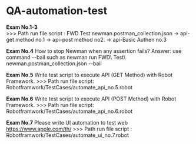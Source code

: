 # QA-automation-test
**Exam No.1-3**  
      >>> Path run file script :  FWD Test newman.postman_collection.json
                  -> api-get method no.1
                  -> api-post method no2.
                  -> api-Basic Authen  no.3

**Exam No.4**  How to stop Newman when any assertion fails?
    Answer: use command --bail such as newman run  FWD\ Test\ newman.postman_collection.json  --bail
    
**Exam No.5** Write test script to execute API (GET Method) with Robot Framework.
      >>> Path run file script:  Robotframwork/TestCases/automate_api_no.5.robot
	
**Exam No.6**   Write test script to execute API (POST Method) with Robot Framework.
      >>> Path run file script:  Robotframwork/TestCases/automate_api_no.6.robot
	
**Exam No.7**      Please write UI automation to test web https://www.apple.com/th/ 
      >>> Path run file script :  Robotframwork/TestCases/automate_ui_no.7.robot
 
